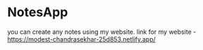# NotesApp
you can create any notes using my website.
link for my website - https://modest-chandrasekhar-25d853.netlify.app/
